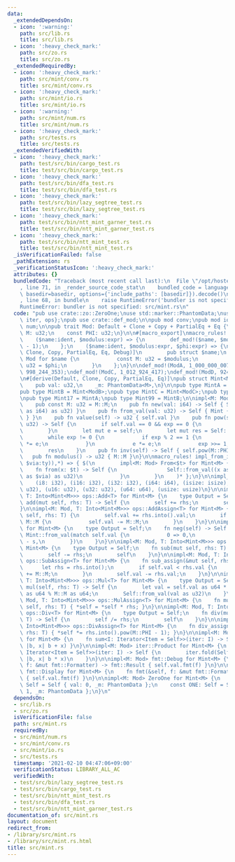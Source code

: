 ```yaml
---
data:
  _extendedDependsOn:
  - icon: ':warning:'
    path: src/lib.rs
    title: src/lib.rs
  - icon: ':heavy_check_mark:'
    path: src/zo.rs
    title: src/zo.rs
  _extendedRequiredBy:
  - icon: ':heavy_check_mark:'
    path: src/mint/conv.rs
    title: src/mint/conv.rs
  - icon: ':heavy_check_mark:'
    path: src/mint/io.rs
    title: src/mint/io.rs
  - icon: ':warning:'
    path: src/mint/num.rs
    title: src/mint/num.rs
  - icon: ':heavy_check_mark:'
    path: src/tests.rs
    title: src/tests.rs
  _extendedVerifiedWith:
  - icon: ':heavy_check_mark:'
    path: test/src/bin/cargo_test.rs
    title: test/src/bin/cargo_test.rs
  - icon: ':heavy_check_mark:'
    path: test/src/bin/dfa_test.rs
    title: test/src/bin/dfa_test.rs
  - icon: ':heavy_check_mark:'
    path: test/src/bin/lazy_segtree_test.rs
    title: test/src/bin/lazy_segtree_test.rs
  - icon: ':heavy_check_mark:'
    path: test/src/bin/ntt_mint_garner_test.rs
    title: test/src/bin/ntt_mint_garner_test.rs
  - icon: ':heavy_check_mark:'
    path: test/src/bin/ntt_mint_test.rs
    title: test/src/bin/ntt_mint_test.rs
  _isVerificationFailed: false
  _pathExtension: rs
  _verificationStatusIcon: ':heavy_check_mark:'
  attributes: {}
  bundledCode: "Traceback (most recent call last):\n  File \"/opt/hostedtoolcache/Python/3.9.1/x64/lib/python3.9/site-packages/onlinejudge_verify/documentation/build.py\"\
    , line 71, in _render_source_code_stat\n    bundled_code = language.bundle(stat.path,\
    \ basedir=basedir, options={'include_paths': [basedir]}).decode()\n  File \"/opt/hostedtoolcache/Python/3.9.1/x64/lib/python3.9/site-packages/onlinejudge_verify/languages/user_defined.py\"\
    , line 68, in bundle\n    raise RuntimeError('bundler is not specified: {}'.format(path.as_posix()))\n\
    RuntimeError: bundler is not specified: src/mint.rs\n"
  code: "pub use crate::zo::ZeroOne;\nuse std::marker::PhantomData;\nuse std::{fmt,\
    \ iter, ops};\npub use crate::def_mod;\n\npub mod conv;\npub mod io;\npub mod\
    \ num;\n\npub trait Mod: Default + Clone + Copy + PartialEq + Eq {\n    const\
    \ M: u32;\n    const PHI: u32;\n}\n\n#[macro_export]\nmacro_rules! def_mod {\n\
    \    ($name:ident, $modulus:expr) => {\n        def_mod!($name, $modulus, $modulus\
    \ - 1);\n    };\n    ($name:ident, $modulus:expr, $phi:expr) => {\n        #[derive(Default,\
    \ Clone, Copy, PartialEq, Eq, Debug)]\n        pub struct $name;\n        impl\
    \ Mod for $name {\n            const M: u32 = $modulus;\n            const PHI:\
    \ u32 = $phi;\n        }\n    };\n}\n\ndef_mod!(ModA, 1_000_000_007);\ndef_mod!(ModB,\
    \ 998_244_353);\ndef_mod!(ModC, 1_012_924_417);\ndef_mod!(ModD, 924_844_033);\n\
    \n#[derive(Default, Clone, Copy, PartialEq, Eq)]\npub struct Mint<M: Mod> {\n\
    \    pub val: u32,\n    _m: PhantomData<M>,\n}\n\npub type MintA = Mint<ModA>;\n\
    pub type MintB = Mint<ModB>;\npub type MintC = Mint<ModC>;\npub type MintD = Mint<ModD>;\n\
    \npub type Mint17 = MintA;\npub type Mint99 = MintB;\n\nimpl<M: Mod> Mint<M> {\n\
    \    pub const M: u32 = M::M;\n    pub fn new(val: i64) -> Self { Self::from_val(val.rem_euclid(M::M\
    \ as i64) as u32) }\n    pub fn from_val(val: u32) -> Self { Mint { val, _m: PhantomData\
    \ } }\n    pub fn value(self) -> u32 { self.val }\n    pub fn pow(self, mut exp:\
    \ u32) -> Self {\n        if self.val == 0 && exp == 0 {\n            return Self::from_val(1);\n\
    \        }\n        let mut e = self;\n        let mut res = Self::from_val(1);\n\
    \        while exp != 0 {\n            if exp % 2 == 1 {\n                res\
    \ *= e;\n            }\n            e *= e;\n            exp >>= 1;\n        }\n\
    \        res\n    }\n    pub fn inv(self) -> Self { self.pow(M::PHI - 1) }\n \
    \   pub fn modulus() -> u32 { M::M }\n}\n\nmacro_rules! impl_from_int {\n    ($(($t:ty:\
    \ $via:ty)),*) => { $(\n        impl<M: Mod> From<$t> for Mint<M> {\n        \
    \    fn from(x: $t) -> Self {\n                Self::from_val((x as $via).rem_euclid(M::M\
    \ as $via) as u32)\n            }\n        }\n    )* };\n}\n\nimpl_from_int! {\n\
    \    (i8: i32), (i16: i32), (i32: i32), (i64: i64), (isize: isize),\n    (u8:\
    \ u32), (u16: u32), (u32: u32), (u64: u64), (usize: usize)\n}\n\nimpl<M: Mod,\
    \ T: Into<Mint<M>>> ops::Add<T> for Mint<M> {\n    type Output = Self;\n    fn\
    \ add(mut self, rhs: T) -> Self {\n        self += rhs;\n        self\n    }\n\
    }\n\nimpl<M: Mod, T: Into<Mint<M>>> ops::AddAssign<T> for Mint<M> {\n    fn add_assign(&mut\
    \ self, rhs: T) {\n        self.val += rhs.into().val;\n        if self.val >=\
    \ M::M {\n            self.val -= M::M;\n        }\n    }\n}\n\nimpl<M: Mod> ops::Neg\
    \ for Mint<M> {\n    type Output = Self;\n    fn neg(self) -> Self {\n       \
    \ Mint::from_val(match self.val {\n            0 => 0,\n            s => M::M\
    \ - s,\n        })\n    }\n}\n\nimpl<M: Mod, T: Into<Mint<M>>> ops::Sub<T> for\
    \ Mint<M> {\n    type Output = Self;\n    fn sub(mut self, rhs: T) -> Self {\n\
    \        self -= rhs;\n        self\n    }\n}\n\nimpl<M: Mod, T: Into<Mint<M>>>\
    \ ops::SubAssign<T> for Mint<M> {\n    fn sub_assign(&mut self, rhs: T) {\n  \
    \      let rhs = rhs.into();\n        if self.val < rhs.val {\n            self.val\
    \ += M::M;\n        }\n        self.val -= rhs.val;\n    }\n}\n\nimpl<M: Mod,\
    \ T: Into<Mint<M>>> ops::Mul<T> for Mint<M> {\n    type Output = Self;\n    fn\
    \ mul(self, rhs: T) -> Self {\n        let val = self.val as u64 * rhs.into().val\
    \ as u64 % M::M as u64;\n        Self::from_val(val as u32)\n    }\n}\n\nimpl<M:\
    \ Mod, T: Into<Mint<M>>> ops::MulAssign<T> for Mint<M> {\n    fn mul_assign(&mut\
    \ self, rhs: T) { *self = *self * rhs; }\n}\n\nimpl<M: Mod, T: Into<Mint<M>>>\
    \ ops::Div<T> for Mint<M> {\n    type Output = Self;\n    fn div(mut self, rhs:\
    \ T) -> Self {\n        self /= rhs;\n        self\n    }\n}\n\nimpl<M: Mod, T:\
    \ Into<Mint<M>>> ops::DivAssign<T> for Mint<M> {\n    fn div_assign(&mut self,\
    \ rhs: T) { *self *= rhs.into().pow(M::PHI - 1); }\n}\n\nimpl<M: Mod> iter::Sum\
    \ for Mint<M> {\n    fn sum<I: Iterator<Item = Self>>(iter: I) -> Self { iter.fold(Self::from_val(0),\
    \ |b, x| b + x) }\n}\n\nimpl<M: Mod> iter::Product for Mint<M> {\n    fn product<I:\
    \ Iterator<Item = Self>>(iter: I) -> Self {\n        iter.fold(Self::from_val(1),\
    \ |b, x| b * x)\n    }\n}\n\nimpl<M: Mod> fmt::Debug for Mint<M> {\n    fn fmt(&self,\
    \ f: &mut fmt::Formatter) -> fmt::Result { self.val.fmt(f) }\n}\n\nimpl<M: Mod>\
    \ fmt::Display for Mint<M> {\n    fn fmt(&self, f: &mut fmt::Formatter) -> fmt::Result\
    \ { self.val.fmt(f) }\n}\n\nimpl<M: Mod> ZeroOne for Mint<M> {\n    const ZERO:\
    \ Self = Self { val: 0, _m: PhantomData };\n    const ONE: Self = Self { val:\
    \ 1, _m: PhantomData };\n}\n"
  dependsOn:
  - src/lib.rs
  - src/zo.rs
  isVerificationFile: false
  path: src/mint.rs
  requiredBy:
  - src/mint/num.rs
  - src/mint/conv.rs
  - src/mint/io.rs
  - src/tests.rs
  timestamp: '2021-02-10 04:47:06+09:00'
  verificationStatus: LIBRARY_ALL_AC
  verifiedWith:
  - test/src/bin/lazy_segtree_test.rs
  - test/src/bin/cargo_test.rs
  - test/src/bin/ntt_mint_test.rs
  - test/src/bin/dfa_test.rs
  - test/src/bin/ntt_mint_garner_test.rs
documentation_of: src/mint.rs
layout: document
redirect_from:
- /library/src/mint.rs
- /library/src/mint.rs.html
title: src/mint.rs
---
```

